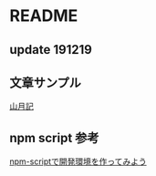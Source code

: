 # README

## update 191219

## 文章サンプル

[山月記](https://www.aozora.gr.jp/cards/000119/files/624_14544.html)

## npm script 参考

[npm-scriptで開発環境を作ってみよう](https://olein-design.com/blog/build-webpage-by-npm-script)